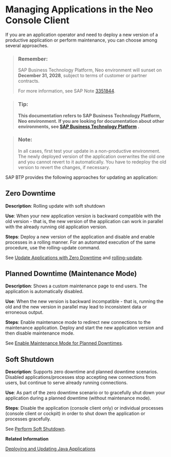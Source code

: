 <!-- loio87cfe1b6ed6d478098c1e8170e8302c1 -->

# Managing Applications in the Neo Console Client

If you are an application operator and need to deploy a new version of a productive application or perform maintenance, you can choose among several approaches.

> ### Remember:  
> SAP Business Technology Platform, Neo environment will sunset on **December 31, 2028**, subject to terms of customer or partner contracts.
> 
> For more information, see SAP Note [3351844](https://me.sap.com/notes/3351844).

> ### Tip:  
> **This documentation refers to SAP Business Technology Platform, Neo environment. If you are looking for documentation about other environments, see [SAP Business Technology Platform](https://help.sap.com/docs/btp/sap-business-technology-platform/sap-business-technology-platform?version=Cloud) .**



> ### Note:  
> In all cases, first test your update in a non-productive environment. The newly deployed version of the application overwrites the old one and you cannot revert to it automatically. You have to redeploy the old version to revert the changes, if necessary.

SAP BTP provides the following approaches for updating an application:



## Zero Downtime

**Description**: Rolling update with soft shutdown

**Use**: When your new application version is backward compatible with the old version - that is, the new version of the application can work in parallel with the already running old application version.

**Steps**: Deploy a new version of the application and disable and enable processes in a rolling manner. For an automated execution of the same procedure, use the rolling-update command.

See [Update Applications with Zero Downtime](update-applications-with-zero-downtime-a10f6c2.md) and [rolling-update](rolling-update-3f5d412.md).



## Planned Downtime \(Maintenance Mode\)

**Description**: Shows a custom maintenance page to end users. The application is automatically disabled.

**Use**: When the new version is backward incompatible - that is, running the old and the new version in parallel may lead to inconsistent data or erroneous output.

**Steps**: Enable maintenance mode to redirect new connections to the maintenance application. Deploy and start the new application version and then disable maintenance mode.

See [Enable Maintenance Mode for Planned Downtimes](enable-maintenance-mode-for-planned-downtimes-aa04f29.md).



## Soft Shutdown

**Description**: Supports zero downtime and planned downtime scenarios. Disabled applications/processes stop accepting new connections from users, but continue to serve already running connections.

**Use**: As part of the zero downtime scenario or to gracefully shut down your application during a planned downtime \(without maintenance mode\).

**Steps**: Disable the application \(console client only\) or individual processes \(console client or cockpit\) in order to shut down the application or processes gracefully.

See [Perform Soft Shutdown](perform-soft-shutdown-17e8e96.md).

**Related Information**  


[Deploying and Updating Java Applications](../30-development-neo/deploying-and-updating-java-applications-e5dfbc6.md "The Java application lifecycle management (Java ALM) service for SAP BTP lets you deploy and update Java applications via console client commands, the SAP BTP cockpit, or the Java ALM REST API.")

